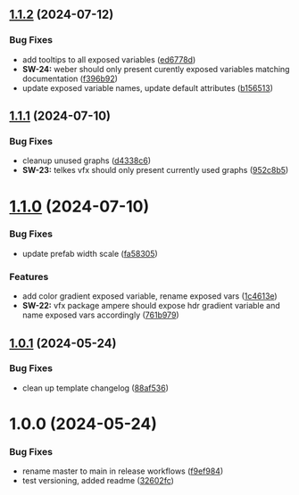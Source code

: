 ## [1.1.2](https://github.com/soggyinkgames/package-inventorsvisualeffects/compare/v1.1.1...v1.1.2) (2024-07-12)


### Bug Fixes

* add tooltips to all exposed variables ([ed6778d](https://github.com/soggyinkgames/package-inventorsvisualeffects/commit/ed6778d3f923fd4147d78b3cccef1b2b5df4b20b))
* **SW-24:** weber should only present curently exposed variables matching documentation ([f396b92](https://github.com/soggyinkgames/package-inventorsvisualeffects/commit/f396b9251204e01fd5770329435e322fa311d543))
* update exposed variable names, update default attributes ([b156513](https://github.com/soggyinkgames/package-inventorsvisualeffects/commit/b156513d90a83e58b9fd0b759399a9ac5a52b391))

## [1.1.1](https://github.com/soggyinkgames/package-inventorsvisualeffects/compare/v1.1.0...v1.1.1) (2024-07-10)


### Bug Fixes

* cleanup unused graphs ([d4338c6](https://github.com/soggyinkgames/package-inventorsvisualeffects/commit/d4338c6fc287c244a6c2b819824db71b96888d92))
* **SW-23:** telkes vfx should only present currently used graphs ([952c8b5](https://github.com/soggyinkgames/package-inventorsvisualeffects/commit/952c8b5bf5d56aa9096c7c0acc4f857026dccde5))

# [1.1.0](https://github.com/soggyinkgames/package-inventorsvisualeffects/compare/v1.0.1...v1.1.0) (2024-07-10)


### Bug Fixes

* update prefab width scale ([fa58305](https://github.com/soggyinkgames/package-inventorsvisualeffects/commit/fa583057a3cf3cd807389e8d7732229d32dea3f7))


### Features

* add color gradient  exposed variable, rename exposed vars ([1c4613e](https://github.com/soggyinkgames/package-inventorsvisualeffects/commit/1c4613ebdc874d0006f4d2d074f99ca6b8391786))
* **SW-22:** vfx package ampere should expose hdr gradient variable and name exposed vars accordingly ([761b979](https://github.com/soggyinkgames/package-inventorsvisualeffects/commit/761b979586ed7701d0bb7055107b090472a3e52e))

## [1.0.1](https://github.com/soggyinkgames/package-inventorsvisualeffects/compare/v1.0.0...v1.0.1) (2024-05-24)


### Bug Fixes

* clean up template changelog ([88af536](https://github.com/soggyinkgames/package-inventorsvisualeffects/commit/88af53642d4b26807418255a856e6efc09e749a5))

# 1.0.0 (2024-05-24)


### Bug Fixes

* rename master to main in release workflows ([f9ef984](https://github.com/soggyinkgames/package-inventorsvisualeffects/commit/f9ef9844219c21b88a0eef0ebe56d1325d6676eb))
* test versioning, added readme ([32602fc](https://github.com/soggyinkgames/package-inventorsvisualeffects/commit/32602fcabbba7741d83e8c496967755c8320104f))
